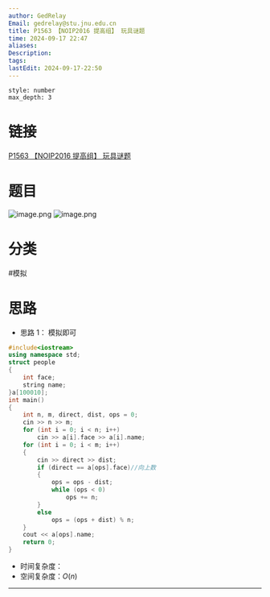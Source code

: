 ```yaml
---
author: GedRelay
Email: gedrelay@stu.jnu.edu.cn
title: P1563 【NOIP2016 提高组】 玩具谜题
time: 2024-09-17 22:47
aliases: 
Description: 
tags: 
lastEdit: 2024-09-17-22:50
---
```


```toc
style: number
max_depth: 3
```

# 链接
[P1563 【NOIP2016 提高组】 玩具谜题](https://www.luogu.com.cn/problem/P1563) 

# 题目
![image.png](https://ged-pic-bed.oss-cn-guangzhou.aliyuncs.com/img/202409172249996.png)
![image.png](https://ged-pic-bed.oss-cn-guangzhou.aliyuncs.com/img/202409172250916.png)



# 分类
#模拟 

# 思路
- 思路 1：
模拟即可


```cpp
#include<iostream>
using namespace std;
struct people
{
	int face;
	string name;
}a[100010];
int main()
{
	int n, m, direct, dist, ops = 0;
	cin >> n >> m;
	for (int i = 0; i < n; i++)
		cin >> a[i].face >> a[i].name;
	for (int i = 0; i < m; i++)
	{
		cin >> direct >> dist;
		if (direct == a[ops].face)//向上数
		{
			ops = ops - dist;
			while (ops < 0)
				ops += n;
		}
		else
			ops = (ops + dist) % n;
	}
	cout << a[ops].name;
	return 0;
}
```


- 时间复杂度：
- 空间复杂度：${O\left( n \right)  }$ 


---

